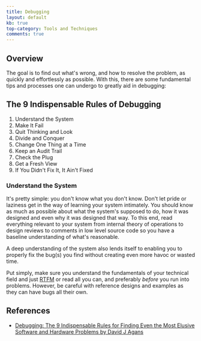```yaml
---
title: Debugging
layout: default
kb: true
top-category: Tools and Techniques
comments: true
---
```


## Overview

The goal is to find out what's wrong, and how to resolve the problem, as quickly and effortlessly as possible. With this, there are some fundamental tips and processes one can undergo to greatly aid in debugging:

## The 9 Indispensable Rules of Debugging

1. Understand the System
2. Make It Fail
3. Quit Thinking and Look
4. Divide and Conquer
5. Change One Thing at a Time
6. Keep an Audit Trail
7. Check the Plug
8. Get a Fresh View
9. If You Didn't Fix It, It Ain't Fixed

### Understand the System

It's pretty simple: you don't know what you don't know. Don't let pride or laziness get in the way of learning your system intimately. You should know as much as possible about what the system's supposed to do, how it was designed and even why it was designed that way. To this end, read everything relevant to your system from internal theory of operations to design reviews to comments in low level source code so you have a baseline understanding of what's reasonable.

A deep understanding of the system also lends itself to enabling you to properly fix the bug(s) you find without creating even more havoc or wasted time.

Put simply, make sure you understand the fundamentals of your technical field and just [RTFM](https://en.wikipedia.org/wiki/RTFM) or read all you can, and preferably _before_ you run into problems. However, be careful with reference designs and examples as they can have bugs all their own.

## References

* [Debugging: The 9 Indispensable Rules for Finding Even the Most Elusive Software and Hardware Problems by David J Agans](https://www.amazon.com/Debugging-Indispensable-Software-Hardware-Problems/dp/0814474578)
